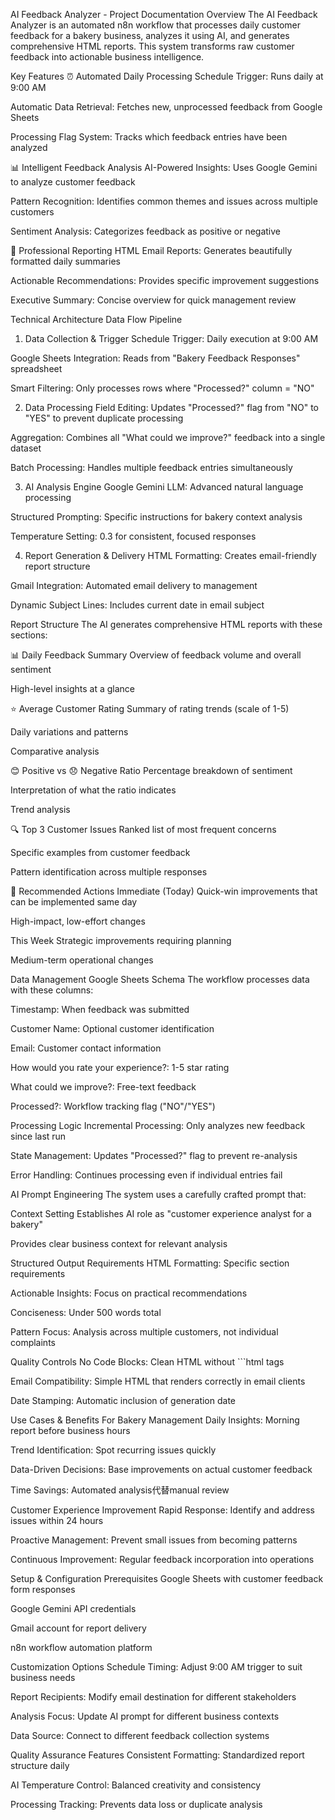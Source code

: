 AI Feedback Analyzer - Project Documentation
Overview
The AI Feedback Analyzer is an automated n8n workflow that processes daily customer feedback for a bakery business, analyzes it using AI, and generates comprehensive HTML reports. This system transforms raw customer feedback into actionable business intelligence.

Key Features
⏰ Automated Daily Processing
Schedule Trigger: Runs daily at 9:00 AM

Automatic Data Retrieval: Fetches new, unprocessed feedback from Google Sheets

Processing Flag System: Tracks which feedback entries have been analyzed

📊 Intelligent Feedback Analysis
AI-Powered Insights: Uses Google Gemini to analyze customer feedback

Pattern Recognition: Identifies common themes and issues across multiple customers

Sentiment Analysis: Categorizes feedback as positive or negative

📧 Professional Reporting
HTML Email Reports: Generates beautifully formatted daily summaries

Actionable Recommendations: Provides specific improvement suggestions

Executive Summary: Concise overview for quick management review

Technical Architecture
Data Flow Pipeline
1. Data Collection & Trigger
Schedule Trigger: Daily execution at 9:00 AM

Google Sheets Integration: Reads from "Bakery Feedback Responses" spreadsheet

Smart Filtering: Only processes rows where "Processed?" column = "NO"

2. Data Processing
Field Editing: Updates "Processed?" flag from "NO" to "YES" to prevent duplicate processing

Aggregation: Combines all "What could we improve?" feedback into a single dataset

Batch Processing: Handles multiple feedback entries simultaneously

3. AI Analysis Engine
Google Gemini LLM: Advanced natural language processing

Structured Prompting: Specific instructions for bakery context analysis

Temperature Setting: 0.3 for consistent, focused responses

4. Report Generation & Delivery
HTML Formatting: Creates email-friendly report structure

Gmail Integration: Automated email delivery to management

Dynamic Subject Lines: Includes current date in email subject

Report Structure
The AI generates comprehensive HTML reports with these sections:

📊 Daily Feedback Summary
Overview of feedback volume and overall sentiment

High-level insights at a glance

⭐ Average Customer Rating
Summary of rating trends (scale of 1-5)

Daily variations and patterns

Comparative analysis

😊 Positive vs 😞 Negative Ratio
Percentage breakdown of sentiment

Interpretation of what the ratio indicates

Trend analysis

🔍 Top 3 Customer Issues
Ranked list of most frequent concerns

Specific examples from customer feedback

Pattern identification across multiple responses

🚀 Recommended Actions
Immediate (Today)
Quick-win improvements that can be implemented same day

High-impact, low-effort changes

This Week
Strategic improvements requiring planning

Medium-term operational changes

Data Management
Google Sheets Schema
The workflow processes data with these columns:

Timestamp: When feedback was submitted

Customer Name: Optional customer identification

Email: Customer contact information

How would you rate your experience?: 1-5 star rating

What could we improve?: Free-text feedback

Processed?: Workflow tracking flag ("NO"/"YES")

Processing Logic
Incremental Processing: Only analyzes new feedback since last run

State Management: Updates "Processed?" flag to prevent re-analysis

Error Handling: Continues processing even if individual entries fail

AI Prompt Engineering
The system uses a carefully crafted prompt that:

Context Setting
Establishes AI role as "customer experience analyst for a bakery"

Provides clear business context for relevant analysis

Structured Output Requirements
HTML Formatting: Specific section requirements

Actionable Insights: Focus on practical recommendations

Conciseness: Under 500 words total

Pattern Focus: Analysis across multiple customers, not individual complaints

Quality Controls
No Code Blocks: Clean HTML without ```html tags

Email Compatibility: Simple HTML that renders correctly in email clients

Date Stamping: Automatic inclusion of generation date

Use Cases & Benefits
For Bakery Management
Daily Insights: Morning report before business hours

Trend Identification: Spot recurring issues quickly

Data-Driven Decisions: Base improvements on actual customer feedback

Time Savings: Automated analysis代替manual review

Customer Experience Improvement
Rapid Response: Identify and address issues within 24 hours

Proactive Management: Prevent small issues from becoming patterns

Continuous Improvement: Regular feedback incorporation into operations

Setup & Configuration
Prerequisites
Google Sheets with customer feedback form responses

Google Gemini API credentials

Gmail account for report delivery

n8n workflow automation platform

Customization Options
Schedule Timing: Adjust 9:00 AM trigger to suit business needs

Report Recipients: Modify email destination for different stakeholders

Analysis Focus: Update AI prompt for different business contexts

Data Source: Connect to different feedback collection systems

Quality Assurance Features
Consistent Formatting: Standardized report structure daily

AI Temperature Control: Balanced creativity and consistency

Processing Tracking: Prevents data loss or duplicate analysis


